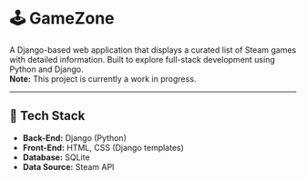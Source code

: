 # 🕹️ GameZone

A Django-based web application that displays a curated list of Steam games with detailed information. Built to explore full-stack development using Python and Django.  
**Note:** This project is currently a work in progress.

---

## 🔧 Tech Stack

- **Back-End:** Django (Python)
- **Front-End:** HTML, CSS (Django templates)
- **Database:** SQLite 
- **Data Source:** Steam API 
